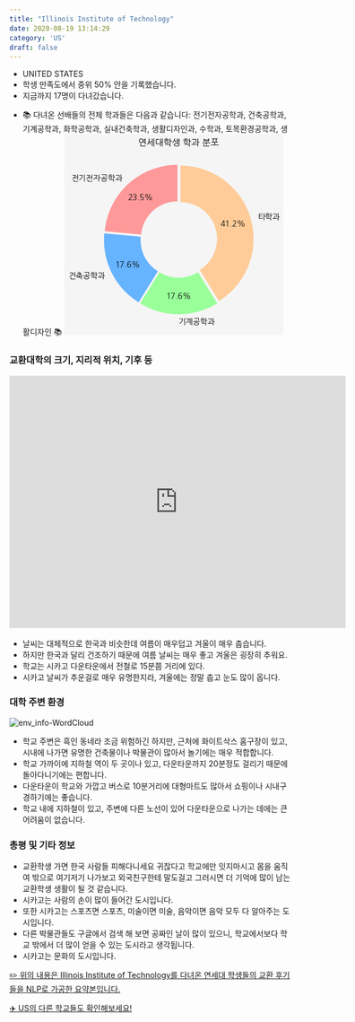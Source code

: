 ```yaml
---
title: "Illinois Institute of Technology"
date: 2020-08-19 13:14:29
category: 'US'
draft: false
---
```



* UNITED STATES
* 학생 만족도에서 중위 50% 안을 기록했습니다.
* 지금까지 17명이 다녀갔습니다. 
- 📚 다녀온 선배들의 전체 학과들은 다음과 같습니다: 전기전자공학과, 건축공학과, 기계공학과, 화학공학과, 실내건축학과, 생활디자인과, 수학과, 토목환경공학과, 생활디자인 📚
![department-info](../plots/US000083.png)
### 교환대학의 크기, 지리적 위치, 기후 등
<iframe
width="600"
height="450"
frameborder="0" style="border:0"
src="https://www.google.com/maps/embed/v1/place?key=AIzaSyC9e1AME-pVmWC4hBpFdu5S4dKzyepa3HQ&q=Illinois+Institute+of+Technology&center=41.8348731,-87.6270059&zoom=14" allowfullscreen>
</iframe>

* 날씨는 대체적으로 한국과 비슷한데 여름이 매우덥고 겨울이 매우 춥습니다.
* 하지만 한국과 달리 건조하기 때문에 여름 날씨는 매우 좋고 겨울은 굉장히 추워요.
* 학교는 시카고 다운타운에서 전철로 15분쯤 거리에 있다.
* 시카고 날씨가 추운걸로 매우 유명한지라, 겨울에는 정말 춥고 눈도 많이 옵니다.


### 대학 주변 환경

![env_info-WordCloud](../univ_wordclouds_okt/env_info/US000083_env_info_okt.png)

* 학교 주변은 흑인 동네라 조금 위험하긴 하지만, 근처에 화이트삭스 홈구장이 있고, 시내에 나가면 유명한 건축물이나 박물관이 많아서 놀기에는 매우 적합합니다.
* 학교 가까이에 지하철 역이 두 곳이나 있고, 다운타운까지 20분정도 걸리기 때문에 돌아다니기에는 편합니다.
* 다운타운이 학교와 가깝고 버스로 10분거리에 대형마트도 많아서 쇼핑이나 시내구경하기에는 좋습니다.
* 학교 내에 지하철이 있고, 주변에 다른 노선이 있어 다운타운으로 나가는 데에는 큰 어려움이 없습니다.


### 총평 및 기타 정보 
* 교환학생 가면 한국 사람들 피해다니세요 귀찮다고 학교에만 잇지마시고 몸을 움직여 밖으로 여기저기 나가보고 외국친구한테 말도걸고 그러시면 더 기억에 많이 남는 교환학생 생활이 될 것 같습니다.
* 시카고는 사람의 손이 많이 들어간 도시입니다.
* 또한 시카고는 스포츠면 스포츠, 미술이면 미술, 음악이면 음악 모두 다 알아주는 도시입니다.
* 다른 박물관들도 구글에서 검색 해 보면 공짜인 날이 많이 있으니, 학교에서보다 학교 밖에서 더 많이 얻을 수 있는 도시라고 생각됩니다.
* 시카고는 문화의 도시입니다.


[✏️ 위의 내용은 Illinois Institute of Technology를 다녀온 연세대 학생들의 교환 후기들을 NLP로 가공한 요약본입니다.](http://oia.yonsei.ac.kr/partner/expReport.asp?ucode=US000083&bgbn=A)

[✈️ US의 다른 학교들도 확인해보세요!](https://yonsei-exchange.netlify.app/?category=US)
